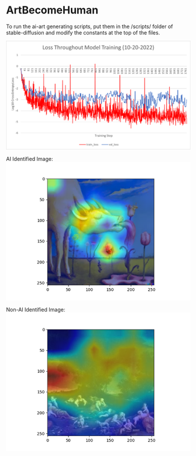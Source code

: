 # ArtBecomeHuman

To run the ai-art generating scripts, put them in the /scripts/ folder of stable-diffusion and modify the constants at the top of the files.

![graph showing loss throughout training](loss_graph_10-20.png?raw=true)

AI Identified Image: <br />
![graph showing loss throughout training](ai_example_activations.png?raw=true)

Non-AI Identified Image: <br />
![graph showing loss throughout training](non-ai_example_activations.png?raw=true)
